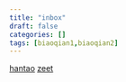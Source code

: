 ```yaml
---
title: "inbox"
draft: false
categories: []
tags: [biaoqian1,biaoqian2]
---
```


[hantao](/hantao)
[zeet](/zeet)

















